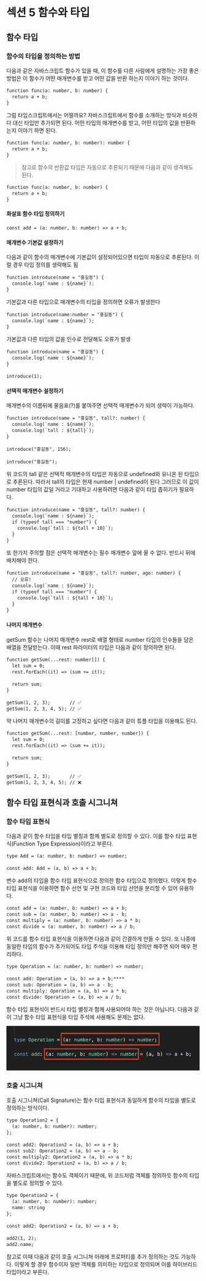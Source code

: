 # 섹션 5 함수와 타입

## 함수 타입

### 함수의 타입을 정의하는 방법
다음과 같은 자바스크립트 함수가 있을 때, 이 함수를 다른 사람에게 설명하는 가장 좋은 방법은
이 함수가 어떤 매개변수를 받고 어떤 값을 반환 하는지 이야기 하는 것이다.

```
function func(a: number, b: number) {
  return a + b;
}
```
그럼 타입스크립트에서는 어떨까요? 자바스크립트에서 함수를 소개하는 방식과 비슷하다 대신 타입만 
추가되면 된다. 어떤 타입의 매개변수를 받고, 어떤 타입의 값을 반환하는지 이야기 하면 된다.

```
function func(a: number, b: number): number {
  return a + b;
}

```
> 참고로 함수의 반환값 타입은 자동으로 추론되기 때문에 다음과 같이 생격해도 된다.
```
function func(a: number, b: number) {
  return a + b;
}
```

#### 화살표 함수 타입 정의하기
```
const add = (a: number, b: number) => a + b;
```

#### 매개변수 기본값 설정하기
다음과 같이 함수의 매개변수에 기본값이 설정되어있으면 타입이 자동으로 추론된다. 이럴 경우 타입 정의를 생략해도 됨
```
function introduce(name = "홍길동") {
  console.log(`name : ${name}`);
}
```
기본값과 다른 타입으로 매개변수의 타입을 정의하면 오류가 발생한다
```
function introduce(name:number = "홍길동") {
  console.log(`name : ${name}`);
}
```
기본값과 다른 타입의 값을 인수로 전달해도 오류가 발생
``` 
function introduce(name = "홍길동") {
  console.log(`name : ${name}`);
}

introduce(1);
```

#### 선택적 매개변수 설정하기
매개변수의 이름뒤에 물음표(?)를 붙여주면 선택적 매개변수가 되어 생략이 가능하다.
```
function introduce(name = "홍길동", tall?: number) {
  console.log(`name : ${name}`);
  console.log(`tall : ${tall}`);
}

introduce("홍길동", 156);

introduce("홍길동");
```
위 코드의 tall 같은 선택적 매개변수의 타입은 자동으로 undefined와 유니온 된 타입으로 추론된다. 
따라서 tall의 타입은 현재 number | undefined이 된다 그러므로 이 값이 number 타입의 값일 
거라고 기대하고 사용하려면 다음과 같이 타입 좁히기가 필요하다.

```
function introduce(name = "홍길동", tall?: number) {
  console.log(`name : ${name}`);
  if (typeof tall === "number") {
    console.log(`tall : ${tall + 10}`);
  }
}
```
또 한가지 주의할 점은 선택적 매개변수는 필수 매개변수 앞에 올 수 없다. 반드시 뒤에 배치해야 한다.
```
function introduce(name = "홍길동", tall?: number, age: number) {
  // 오류!
  console.log(`name : ${name}`);
  if (typeof tall === "number") {
    console.log(`tall : ${tall + 10}`);
  }
}
```

#### 나머지 매개변수
getSum 함수는 나머지 매개변수 rest로 배열 형태로 number 타입의 인수들을 담은 배열을 전달받는다.
이때 rest 파라미터의 타입은 다음과 같이 정의하면 된다.

```
function getSum(...rest: number[]) {
  let sum = 0;
  rest.forEach((it) => (sum += it));

  return sum;
}

getSum(1, 2, 3);       // ✅ 
getSum(1, 2, 3, 4, 5); // ✅
```
약 나머지 매개변수의 길이를 고정하고 싶다면 다음과 같이 튜플 타입을 이용해도 된다.
```
function getSum(...rest: [number, number, number]) {
  let sum = 0;
  rest.forEach((it) => (sum += it));

  return sum;
}

getSum(1, 2, 3);       // ✅ 
getSum(1, 2, 3, 4, 5); // ❌
```

## 함수 타입 표현식과 호출 시그니쳐
### 함수 타입 표현식

다음과 같이 함수 타입을 타입 별칭과 함께 별도로 정의할 수 있다. 이를 
함수 타입 표현식(Function Type Expression)이라고 부른다.

```
type Add = (a: number, b: number) => number;

const add: Add = (a, b) => a + b;
```
변수 add의 타입을 함수 타입 표현식으로 정의한 함수 타입으로 정의했다. 이렇게 
함수 타입 표현식을 이용하면 함수 선언 및 구현 코드와 타입 선언을 분리할 수 있어 유용하다.

```
const add = (a: number, b: number) => a + b;
const sub = (a: number, b: number) => a - b;
const multiply = (a: number, b: number) => a * b;
const divide = (a: number, b: number) => a / b;
```

위 코드를 함수 타입 표현식을 이용하면 다음과 같이 간결하게 만들 수 있다. 또 나중에 
동일한 타입의 함수가 추가되어도 타입 주석을 이용해 타입 정의만 해주면 되어 매우 편리하다.
```
type Operation = (a: number, b: number) => number;

const add: Operation = (a, b) => a + b;****
const sub: Operation = (a, b) => a - b;
const multiply: Operation = (a, b) => a * b;
const divide: Operation = (a, b) => a / b;
```

함수 타입 표현식이 반드시 타입 별칭과 함께 사용되어야 하는 것은 아닙니다. 다음과 같이 그냥 함수 타입 표현식을 타입 주석에 사용해도 문제는 없다.

![](https://github.com/dididiri1/TIL/blob/main/Typescript/images/05_01.png?raw=true)

### 호출 시그니쳐
호출 시그니쳐(Call Signature)는 함수 타입 표현식과 동일하게 함수의 타입을 별도로 정의하는 방식이다.
```
type Operation2 = {
  (a: number, b: number): number;
};

const add2: Operation2 = (a, b) => a + b;
const sub2: Operation2 = (a, b) => a - b;
const multiply2: Operation2 = (a, b) => a * b;
const divide2: Operation2 = (a, b) => a / b;
```
자바스크립트에서는 함수도 객체이기 때문에, 위 코드처럼 객체를 정의하듯 함수의 타입을 별도로 정의할 수 있다.

```
type Operation2 = {
  (a: number, b: number): number;
  name: string
};

const add2: Operation2 = (a, b) => a + b;

add2(1, 2);
add2.name;
```
참고로 이때 다음과 같이 호출 시그니쳐 아래에 프로퍼티를 추가 정의하는 것도 가능하다. 이렇게 할 경우 함수이자 
일반 객체를 의미하는 타입으로 정의되며 이를 하이브리드 타입이라고 부른다.